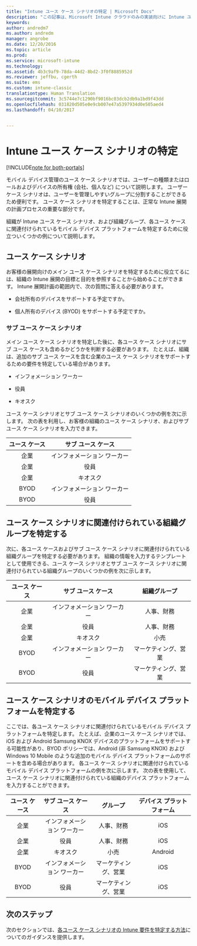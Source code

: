 ```yaml
---
title: "Intune ユース ケース シナリオの特定 | Microsoft Docs"
description: "この記事は、Microsoft Intune クラウドのみの実装向けに Intune ユース ケース シナリオ、およびサブ ユース ケース シナリオを特定するために役立ちます。"
keywords: 
author: andredm7
ms.author: andredm
manager: angrobe
ms.date: 12/20/2016
ms.topic: article
ms.prod: 
ms.service: microsoft-intune
ms.technology: 
ms.assetid: 4b3c9af9-78da-44d2-8bd2-3f0f8885952d
ms.reviewer: jeffbu, cgerth
ms.suite: ems
ms.custom: intune-classic
translationtype: Human Translation
ms.sourcegitcommit: 3c5744e7c1290bf9016bc03dcb2db9a1bd9f43dd
ms.openlocfilehash: 031820d505e0e9cb007e47a5397934d0e505aed4
ms.lasthandoff: 04/10/2017


---
```


# <a name="identify-intune-use-case-scenarios"></a>Intune ユース ケース シナリオの特定

[!INCLUDE[note for both-portals](../includes/note-for-both-portals.md)]

モバイル デバイス管理のユース ケース シナリオでは、ユーザーの種類またはロールおよびデバイスの所有権 (会社、個人など) について説明します。 ユーザー ケース シナリオは、ユーザーを管理しやすいグループに分割することができるため便利です。 ユース ケース シナリオを特定することは、正常な Intune 展開の計画プロセスの重要な部分です。

組織が Intune ユース ケース シナリオ、および組織グループ、各ユース ケースに関連付けられているモバイル デバイス プラットフォームを特定するために役立ついくつかの例について説明します。

## <a name="use-case-scenarios"></a>ユース ケース シナリオ

お客様の展開向けのメイン ユース ケース シナリオを特定するために役立てるには、組織の Intune 展開の目標と目的を参照することから始めることができます。 Intune 展開計画の範囲内で、次の質問に答える必要があります。

-   会社所有のデバイスをサポートする予定ですか。

-   個人所有のデバイス (BYOD) をサポートする予定ですか。

### <a name="sub-use-case-scenarios"></a>サブ ユース ケース シナリオ

メイン ユース ケース シナリオを特定した後に、各ユース ケース シナリオにサブ ユース ケースも含めるかどうかを判断する必要があります。 たとえば、組織は、追加のサブ ユース ケースを含む企業のユース ケース シナリオをサポートするための要件を特定している場合があります。

-   インフォメーション ワーカー

-   役員

-   キオスク

ユース ケース シナリオとサブ ユース ケース シナリオのいくつかの例を次に示します。 次の表を利用し、お客様の組織のユース ケース シナリオ、およびサブ ユース ケース シナリオを入力できます。

| **ユース ケース** | **サブ ユース ケース** |
|:---:|:---:|
| 企業 | インフォメーション ワーカー |              
| 企業 | 役員 |           
| 企業 | キオスク |
| BYOD | インフォメーション ワーカー |           
| BYOD | 役員 |

## <a name="identify-organizational-groups-associated-with-use-case-scenarios"></a>ユース ケース シナリオに関連付けられている組織グループを特定する

次に、各ユース ケースおよびサブ ユース ケース シナリオに関連付けられている組織グループを特定する必要があります。 組織の情報を入力するテンプレートとして使用できる、ユース ケース シナリオとサブ ユース ケース シナリオに関連付けられている組織グループのいくつかの例を次に示します。

| **ユース ケース** | **サブ ユース ケース** | **組織グループ** |
|:---:|:---:|:---:|
| 企業 | インフォメーション ワーカー | 人事、財務 |               
| 企業 | 役員 | 人事、財務 |            
| 企業 | キオスク | 小売 |
| BYOD | インフォメーション ワーカー | マーケティング、営業 |            
| BYOD | 役員 | マーケティング、営業 |

## <a name="identify-mobile-device-platforms-for-use-case-scenarios"></a>ユース ケース シナリオのモバイル デバイス プラットフォームを特定する

ここでは、各ユース ケース シナリオに関連付けられているモバイル デバイス プラットフォームを特定します。 たとえば、企業のユース ケース シナリオでは、iOS および Android Samsung KNOX デバイスのプラットフォームをサポートする可能性があり、BYOD ポリシーでは、Android (非 Samsung KNOX) および Windows 10 Mobile のような追加のモバイル デバイス プラットフォームのサポートを含める場合があります。 各ユース ケース シナリオに関連付けられているモバイル デバイス プラットフォームの例を次に示します。 次の表を使用して、ユース ケース シナリオに関連付けられている組織のデバイス プラットフォームを入力することができます。

| **ユース ケース** | **サブ ユース ケース** | **グループ** | **デバイス プラットフォーム** |   
|:---:|:---:|:---:|:---:|
| 企業 | インフォメーション ワーカー | 人事、財務 | iOS |                                                           
| 企業 | 役員 | 人事、財務 | iOS |                                                           
| 企業 | キオスク | 小売 | Android |
| BYOD | インフォメーション ワーカー | マーケティング、営業 | iOS |                                                           
| BYOD | 役員 | マーケティング、営業 | iOS |

## <a name="next-steps"></a>次のステップ

次のセクションでは、[各ユース ケース シナリオの Intune 要件を特定する方法](section-3-determine-use-case-requirements.md)についてのガイダンスを提供します。

